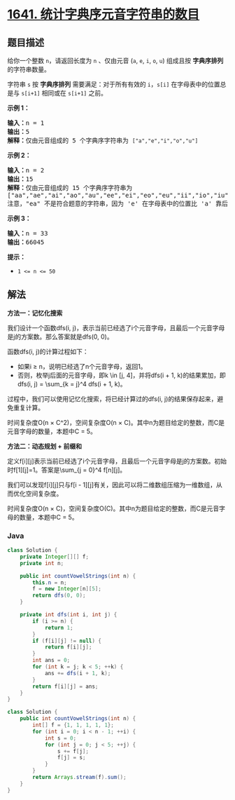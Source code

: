 # [1641. 统计字典序元音字符串的数目](https://leetcode.cn/problems/count-sorted-vowel-strings)

## 题目描述

<p>给你一个整数 <code>n</code>，请返回长度为 <code>n</code> 、仅由元音 (<code>a</code>, <code>e</code>, <code>i</code>, <code>o</code>, <code>u</code>) 组成且按 <strong>字典序排列</strong> 的字符串数量。</p>

<p>字符串 <code>s</code> 按 <strong>字典序排列</strong> 需要满足：对于所有有效的 <code>i</code>，<code>s[i]</code> 在字母表中的位置总是与 <code>s[i+1]</code> 相同或在 <code>s[i+1]</code> 之前。</p>



<p><strong>示例 1：</strong></p>

<pre>
<strong>输入：</strong>n = 1
<strong>输出：</strong>5
<strong>解释：</strong>仅由元音组成的 5 个字典序字符串为 <code>["a","e","i","o","u"]</code>
</pre>

<p><strong>示例 2：</strong></p>

<pre>
<strong>输入：</strong>n = 2
<strong>输出：</strong>15
<strong>解释：</strong>仅由元音组成的 15 个字典序字符串为
["aa","ae","ai","ao","au","ee","ei","eo","eu","ii","io","iu","oo","ou","uu"]
注意，"ea" 不是符合题意的字符串，因为 'e' 在字母表中的位置比 'a' 靠后
</pre>

<p><strong>示例 3：</strong></p>

<pre>
<strong>输入：</strong>n = 33
<strong>输出：</strong>66045
</pre>



<p><strong>提示：</strong></p>

<ul>
	<li><code>1 <= n <= 50</code> </li>
</ul>

## 解法

**方法一：记忆化搜索**

我们设计一个函数dfs(i, j)，表示当前已经选了i个元音字母，且最后一个元音字母是j的方案数。那么答案就是dfs(0, 0)。

函数dfs(i, j)的计算过程如下：

-   如果i ≥ n，说明已经选了n个元音字母，返回1。
-   否则，枚举j后面的元音字母，即k \in [j, 4]，并将dfs(i + 1, k)的结果累加，即dfs(i, j) = \sum_{k = j}^4 dfs(i + 1, k)。

过程中，我们可以使用记忆化搜索，将已经计算过的dfs(i, j)的结果保存起来，避免重复计算。

时间复杂度O(n × C^2)，空间复杂度O(n × C)。其中n为题目给定的整数，而C是元音字母的数量，本题中C = 5。

**方法二：动态规划 + 前缀和**

定义f[i][j]表示当前已经选了i个元音字母，且最后一个元音字母是j的方案数。初始时f[1][j]=1。答案是\sum_{j = 0}^4 f[n][j]。

我们可以发现f[i][j]只与f[i - 1][j]有关，因此可以将二维数组压缩为一维数组，从而优化空间复杂度。

时间复杂度O(n × C)，空间复杂度O(C)。其中n为题目给定的整数，而C是元音字母的数量，本题中C = 5。

### **Java**

```java
class Solution {
    private Integer[][] f;
    private int n;

    public int countVowelStrings(int n) {
        this.n = n;
        f = new Integer[n][5];
        return dfs(0, 0);
    }

    private int dfs(int i, int j) {
        if (i >= n) {
            return 1;
        }
        if (f[i][j] != null) {
            return f[i][j];
        }
        int ans = 0;
        for (int k = j; k < 5; ++k) {
            ans += dfs(i + 1, k);
        }
        return f[i][j] = ans;
    }
}
```

```java
class Solution {
    public int countVowelStrings(int n) {
        int[] f = {1, 1, 1, 1, 1};
        for (int i = 0; i < n - 1; ++i) {
            int s = 0;
            for (int j = 0; j < 5; ++j) {
                s += f[j];
                f[j] = s;
            }
        }
        return Arrays.stream(f).sum();
    }
}
```
